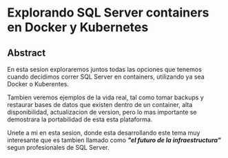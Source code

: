 # Explorando SQL Server containers en Docker y Kubernetes
## Abstract

En esta sesion exploraremos juntos todas las opciones que tenemos cuando decidimos correr SQL Server en containers, utilizando ya sea Docker o Kuberentes.

Tambien veremos ejemplos de la vida real, tal como tomar backups y restaurar bases de datos que existen dentro de un container, alta disponibilidad, actualizacion de version, pero lo mas importante se demostrara la portabilidad de esta esta plataforma.

Unete a mi en esta sesion, donde esta desarrollando este tema muy interesante que es tambien llamado como **_"el futuro de la infraestructura"_** segun profesionales de SQL Server.
